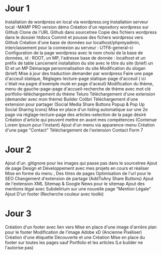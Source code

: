 # Jour 1
Installation de wordpress en local via wordpress.org
Installation serveur local -MAMP PRO version démo
Création d'un repository wordpress sur Github
Clone de l'URL Github dans sourcetree
Copie des fichiers wordpress dans le dossier htdocs
Commit et pousse des fichers wordpress vers Github
Création d'une base de données sur localhost/phpmyadmin, interclassement pour la connexion au serveur : UTF8-general-ci
Configuration de la page wordpress avec le nom choisi de la base de données, id : ROOT, un MP, l'adresse base de donnée : localhost et un préfix de table
Lancement installation du site avec le titre du site (brief) un ID et un MP
Démarage personnalisation du site
Modification du slogan (brief)
Mise à jour des traduction demander par wordpress
Faire une page d'acceuil statique, Réglages-lecture-page statique-page d'acceuil ( ici c'était ma pagre d'exemple muté en page d'aceuil)
Modification du thème, menu de gauche-page-page d'accueil-recherche de thème avec mot clé portfolio-téléchargement du thème Teluro
Téléchargement d'une extension (demander avec mon thème) Builder Colibri
Téléchargement d'une extension pour partager (Social Media Share Buttons Popup & Pop Up Social Sharing Icons)
Mise en place d'un listing automatique sur une 2e page via réglage-lecture-page des articles-selection de la page désiré
Création d'article qui peuvent mettre en avant mes compétences (Contenue Lorem Ipsum pour l'instant)
Ajout d'un menu via apparence-menu
Création d'une page "Contact"
Téléchargement de l'extension Contact Form 7

# Jour 2
Ajout d'un .gitignore pour les images qui passe pas dans le sourcetree 
Ajout de page Design et Développement avec mes projets en cours et réaliser 
Mise en forme du menu , Des titres de pages
Optimisation de l'url pour le SEO
Changement d'extension de partage (AddToAny Share Buttons)
Ajout de l'extension XML Sitemap & Google News pour le sitemap
Ajout des mentions légal avec Subdelirium sur une nouvelle page "Mention Légale"
Ajout D'un footer (Recherche couleur avec toolki) 

# Jour 3
Création d'un footer avec lien vers 
Mise en place d'une image d'arrière plan pour le footer
Modification de l'image Adobe xD (Ancienne Pixéliser)
Création d'une étiquette Découverte et une Création 
Mise en place du footer sur toutes les pages sauf Portfolio et les articles (Le builder ne l'autorise pas)
